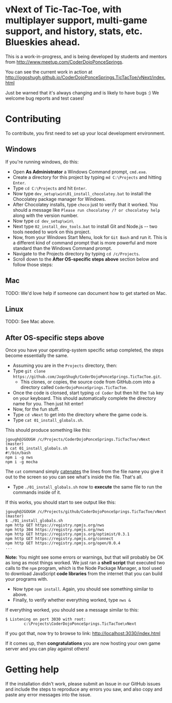 # vNext of Tic-Tac-Toe, with multiplayer support, multi-game support, and history, stats, etc. Blueskies ahead.

This is a work-in-progress, and is being developed by students and mentors from http://www.meetup.com/CoderDojoPonceSprings.

You can see the current work in action at http://jogoshugh.github.io/CoderDojoPonceSprings.TicTacToe/vNext/index.html

Just be warned that it's always changing and is likely to have bugs :) We welcome bug reports and test cases!

# Contributing 

To contribute, you first need to set up your local development environment. 

## Windows

If you're running windows, do this:

* Open **As Administrator** a Windows Command prompt, `cmd.exe`. 
* Create a directory for this project by typing `md C:\Projects` and hitting `Enter`.
* Type `cd C:\Projects` and hit `Enter`.
* Now type `dev_setup\win\01_install_chocolatey.bat` to install the Chocolatey package manager for Windows.
* After Chocolatey installs, type `choco` just to verify that it worked. You should a message like `Please run chocolatey /? or chocolatey help` along with the version number.
* Now type `cd dev_setup\win\`
* Next type `02_install_dev_tools.bat` to install Git and Node.js -- two tools needed to work on this project.
* Now, from your Windows Start Menu, look for `Git Bash` and run it. This is a different kind of command prompt that is more powerful and more standard than the Windows Command prompt.
* Navigate to the Projects directory by typing `cd /c/Projects`.
* Scroll down to the **After OS-specific steps above** section below and follow those steps:

## Mac

TODO: We'd love help if someone can document how to get started on Mac.

## Linux

TODO: See Mac above.

## After OS-specific steps above

Once you have your operating-system specific setup completed, the steps become essentially the same.

* Assuming you are in the `Projects` directory, then:
* Type `git clone https://github.com/JogoShugh/CoderDojoPonceSprings.TicTacToe.git`.
  * This clones, or copies, the source code from GitHub.com into a directory called `CoderDojoPonceSprings.TicTacToe`.
* Once the code is clonsed, start typing `cd Coder` but then hit the `Tab` key on your keyboard. This should automatically complete the directory name for you. Then just hit enter!
* Now, for the fun stuff.
* Type `cd vNext` to get into the directory where the game code is.
* Type `cat 01_install_globals.sh`. 

This should produce something like this:

```text
jgough@JGOUGH /c/Projects/CoderDojoPonceSprings.TicTacToe/vNext (master)
$ cat 01_install_globals.sh
#!/bin/bash
npm i -g nws
npm i -g mocha

```

The `cat` command simply [catenates](http://www.merriam-webster.com/dictionary/catenate) the lines from the file name you give it out to the screen so you can see what's inside the file. That's all.

* Type `./01_install_globals.sh` now to **execute** the same file to run the commands inside of it.

If this works, you should start to see output like this:

```text
jgough@JGOUGH /c/Projects/github/CoderDojoPonceSprings.TicTacToe/vNext (master)
$ ./01_install_globals.sh
npm http GET https://registry.npmjs.org/nws
npm http 304 https://registry.npmjs.org/nws
npm http GET https://registry.npmjs.org/optimist/0.3.1
npm http GET https://registry.npmjs.org/connect
npm http GET https://registry.npmjs.org/open/0.0.4
...

```

**Note:** You might see some errors or warnings, but that will probably be OK as long as most things worked. We just 
ran a **shell script** that executed two calls to the `npm` program, which is the Node Package Manager, a tool used
to download JavaScript **code libraries** from the internet that you can build your programs with.

* Now type `npm install`. Again, you should see something similar to above.
* Finally, to verify whether everything worked, type `nws &`

If everything worked, you should see a message similar to this:

```text
$ Listening on port 3030 with root:
        c:\Projects\CoderDojoPonceSprings.TicTacToe\vNext
```

If you got that, now try to browse to link: [http://localhost:3030/index.html](http://localhost:3030/index.html)

If it comes up, then **congratulations** you are now hosting your own game server and you can play against others!

# Getting help

If the installation didn't work, please submit an Issue in our GitHub issues and include the steps to reproduce any errors you saw, and also copy and paste any error messages into the issue.
